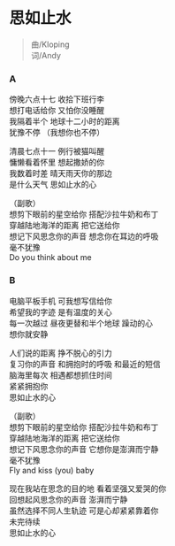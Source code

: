 # 思如止水
>曲/Kloping  
词/Andy
### A
傍晚六点十七  收拾下班行李  
想打电话给你 又怕你没睡醒   
我隔着半个 地球十二小时的距离  
犹豫不停 （我想你也不停）  

清晨七点十一  例行被猫叫醒  
慵懒看着怀里  想起撒娇的你  
我数着时差 晴天雨天你的那边   
是什么天气
思如止水的心

（副歌）  
想剪下眼前的星空给你  搭配沙拉牛奶和布丁  
穿越陆地海洋的距离 把它送给你    
想记下风思念你的声音  想念你在耳边的呼吸  
毫不犹豫  
Do you think about me

### B
电脑平板手机  可我想写信给你  
希望我的字迹  是有温度的关心  
每一次越过  昼夜更替和半个地球 躁动的心  
想你就安静

人们说的距离  挣不脱心的引力    
复习你的声音  和拥抱时的呼吸 和最近的短信  
脑海里每次 相遇都想抓住时间  
紧紧拥抱你  
思如止水的心

（副歌）    
想剪下眼前的星空给你  搭配沙拉牛奶和布丁    
穿越陆地海洋的距离 把它送给你  
想记下风思念你的声音  它想你是澎湃而宁静    
毫不犹豫    
Fly and kiss (you) baby

现在我站在思念的目的地  看着坚强又爱哭的你    
回想起风思念你的声音  澎湃而宁静    
虽然选择不同人生轨迹  可是心却紧紧靠着你    
未完待续    
思如止水的心